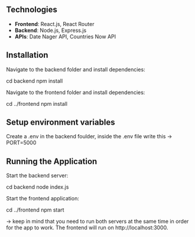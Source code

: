 ## Technologies

- **Frontend**: React.js, React Router
- **Backend**: Node.js, Express.js
- **APIs**: Date Nager API, Countries Now API

## Installation

Navigate to the backend folder and install dependencies:

cd backend
npm install

Navigate to the frontend folder and install dependencies:

cd ../frontend
npm install

## Setup environment variables

Create a .env in the backend foulder, inside the .env file write this -> PORT=5000

## Running the Application

Start the backend server:

cd backend
node index.js

Start the frontend application:

cd ../frontend
npm start

-> keep in mind that you need to run both servers at the same time in order for the app to work.
The frontend will run on http://localhost:3000.
